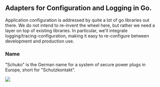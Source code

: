 ## Adapters for Configuration and Logging in Go.

Application configuration is addressed by quite a lot of go libraries out there.
We do not intend to re-invent the wheel here, but rather we need a layer on top of existing libraries.
In particular, we'll integrate logging/tracing-configuration, making it easy to re-configure between
development and production use.

### Name

"Schuko" is the German name for a system of secure power plugs in Europe, short
for "Schutzkontakt".

<img src="http://npillmayer.github.io/img/Schuko-Stecker.svg">